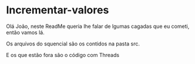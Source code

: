 # Incrementar-valores

Olá João, neste ReadMe queria lhe falar de lgumas cagadas que eu cometi, então vamos lá.

Os arquivos do squencial são os contidos na pasta src.

E os que estão fora são o código com Threads
